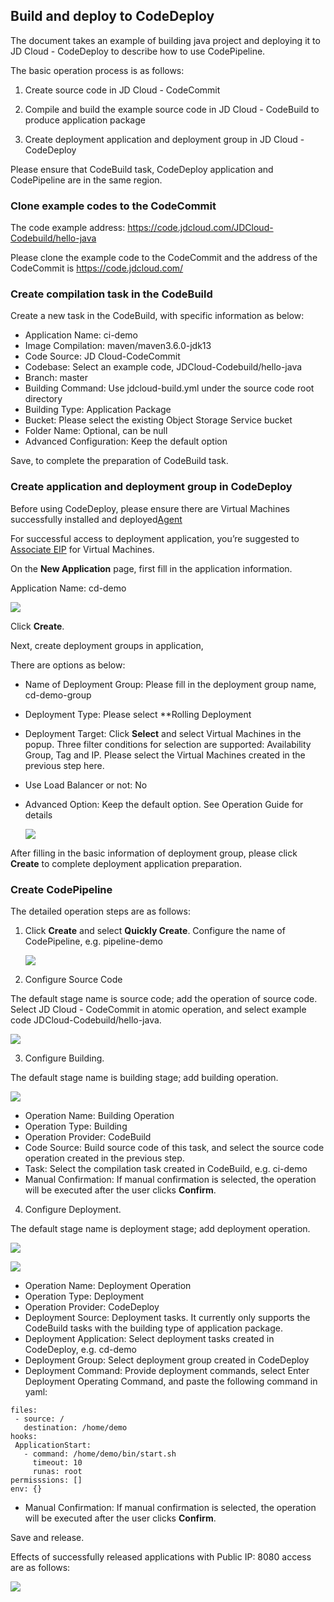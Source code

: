 
## Build and deploy to CodeDeploy

The document takes an example of building java project and deploying it to JD Cloud - CodeDeploy to describe how to use CodePipeline.

The basic operation process is as follows:

1) Create source code in JD Cloud - CodeCommit

2) Compile and build the example source code in JD Cloud - CodeBuild to produce application package

3) Create deployment application and deployment group in JD Cloud - CodeDeploy

Please ensure that CodeBuild task, CodeDeploy application and CodePipeline are in the same region.


### Clone example codes to the CodeCommit

The code example address: https://code.jdcloud.com/JDCloud-Codebuild/hello-java

Please clone the example code to the CodeCommit and the address of the CodeCommit is https://code.jdcloud.com/


### Create compilation task in the CodeBuild

Create a new task in the CodeBuild, with specific information as below:

-  Application Name: ci-demo
-  Image Compilation: maven/maven3.6.0-jdk13
-  Code Source: JD Cloud-CodeCommit
-  Codebase: Select an example code, JDCloud-Codebuild/hello-java
-  Branch: master
-  Building Command: Use jdcloud-build.yml under the source code root directory
-  Building Type: Application Package
-  Bucket: Please select the existing Object Storage Service bucket
-  Folder Name: Optional, can be null
-  Advanced Configuration: Keep the default option

Save, to complete the preparation of CodeBuild task.

### Create application and deployment group in CodeDeploy

Before using CodeDeploy, please ensure there are Virtual Machines successfully installed and deployed[Agent](../../../Developer-Tools/CodeDeploy/Operation-Guide/Install-Agent.md)


For successful access to deployment application, you’re suggested to [Associate EIP](../../../Elastic-Compute/Virtual-Machines/Operation-Guide/Network/Associate-Elastic-IP.md) for Virtual Machines.


On the **New Application** page, first fill in the application information.

Application Name: cd-demo

   ![](/image/codepipeline/cre-deploy.PNG)

Click **Create**.

Next, create deployment groups in application,

There are options as below:

- Name of Deployment Group: Please fill in the deployment group name, cd-demo-group
- Deployment Type: Please select **Rolling Deployment
- Deployment Target: Click **Select** and select Virtual Machines in the popup. Three filter conditions for selection are supported: Availability Group, Tag and IP. Please select the Virtual Machines created in the previous step here.
- Use Load Balancer or not: No
- Advanced Option: Keep the default option. See Operation Guide for details


    ![](/image/codepipeline/cd-demo-group.PNG)
     

After filling in the basic information of deployment group, please click **Create** to complete deployment application preparation.

### Create CodePipeline

The detailed operation steps are as follows:

1. Click **Create** and select **Quickly Create**. Configure the name of CodePipeline, e.g. pipeline-demo

     ![](/image/codepipeline/pipeline-demo.PNG)

2. Configure Source Code

  The default stage name is source code; add the operation of source code. Select JD Cloud - CodeCommit in atomic operation, and select example code JDCloud-Codebuild/hello-java.
  
   ![](/image/codepipeline/source-best2.PNG)


3. Configure Building.

  The default stage name is building stage; add building operation.   
  
   ![](/image/codepipeline/build-best2.PNG)

-  Operation Name: Building Operation
-  Operation Type: Building
-  Operation Provider: CodeBuild
-  Code Source: Build source code of this task, and select the source code operation created in the previous step.
-  Task: Select the compilation task created in CodeBuild, e.g. ci-demo
-  Manual Confirmation: If manual confirmation is selected, the operation will be executed after the user clicks **Confirm**.
     
   
 
4. Configure Deployment.
 
 The default stage name is deployment stage; add deployment operation. 
 
 
   ![](/image/codepipeline/deploy-best2.PNG)
        
      
   ![](/image/codepipeline/deploy-best2.1.PNG)
       
      
-  Operation Name: Deployment Operation
-  Operation Type: Deployment
-  Operation Provider: CodeDeploy
-  Deployment Source: Deployment tasks. It currently only supports the CodeBuild tasks with the building type of application package.
-  Deployment Application: Select deployment tasks created in CodeDeploy, e.g. cd-demo
-  Deployment Group: Select deployment group created in CodeDeploy
-  Deployment Command: Provide deployment commands, select Enter Deployment Operating Command, and paste the following command in yaml:

 ```
files:
  - source: /
    destination: /home/demo
hooks:
  ApplicationStart:
    - command: /home/demo/bin/start.sh
      timeout: 10
      runas: root
permisssions: []
env: {}
 ```

-  Manual Confirmation: If manual confirmation is selected, the operation will be executed after the user clicks **Confirm**.
 
 
Save and release. 

Effects of successfully released applications with Public IP: 8080 access are as follows:

 ![](/image/codepipeline/success.PNG)


